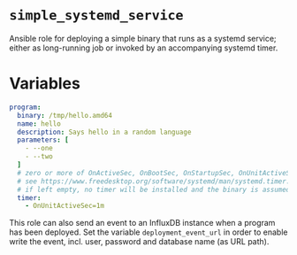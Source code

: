 # `simple_systemd_service`

Ansible role for deploying a simple binary that runs as a systemd service; either as long-running job or invoked by an accompanying systemd timer.

# Variables

```yaml
program:
  binary: /tmp/hello.amd64
  name: hello
  description: Says hello in a random language
  parameters: [
    - --one
    - --two
  ]
  # zero or more of OnActiveSec, OnBootSec, OnStartupSec, OnUnitActiveSec, OnUnitInactiveSec
  # see https://www.freedesktop.org/software/systemd/man/systemd.timer.html#OnActiveSec=
  # if left empty, no timer will be installed and the binary is assumed to run as a daemon.
  timer:
    - OnUnitActiveSec=1m
```

This role can also send an event to an InfluxDB instance when a program has been deployed. Set the variable `deployment_event_url` in order to enable write the event, incl. user, password and database name (as URL path).
